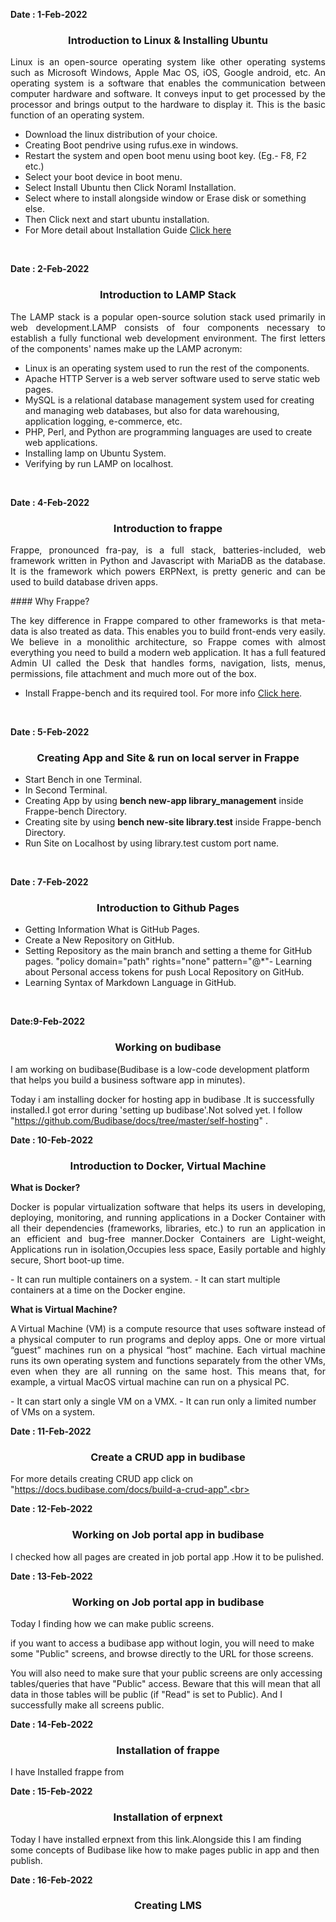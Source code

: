 <!----------------------------------------------------------------------------------------------------------------------------->
**Date : 1-Feb-2022** 
<h3 align='center'>Introduction to Linux & Installing Ubuntu</h3>

<p align="justify">Linux is an open-source operating system like other operating systems such as Microsoft Windows, Apple Mac OS, iOS, Google android, etc. An operating system is a software that enables the communication between computer hardware and software. It conveys input to get processed by the processor and brings output to the hardware to display it. This is the basic function of an operating system.</p>

- Download the linux distribution of your choice.
- Creating Boot pendrive using rufus.exe in windows.
- Restart the system and open boot menu using boot key. (Eg.- F8, F2 etc.)
- Select your boot device in boot menu.
- Select Install Ubuntu then Click Noraml Installation.
- Select where to install alongside window or Erase disk or something else.
- Then Click next and start ubuntu installation.
- For More detail about Installation Guide [Click here](https://phoenixnap.com/kb/install-ubuntu-20-04)
<br>

<!----------------------------------------------------------------------------------------------------------------------------->
**Date : 2-Feb-2022** 
<h3 align='center'>Introduction to LAMP Stack</h3>

<p align="justify">The LAMP stack is a popular open-source solution stack used primarily in web development.LAMP consists of four components necessary to establish a fully functional web development environment. The first letters of the components' names make up the LAMP acronym:</p>

- Linux is an operating system used to run the rest of the components.
- Apache HTTP Server is a web server software used to serve static web pages.
- MySQL is a relational database management system used for creating and managing web databases, but also for data warehousing, application logging, e-commerce, etc.
- PHP, Perl, and Python are programming languages are used to create web applications.
- Installing lamp on Ubuntu System.
- Verifying by run LAMP on localhost.
<br>

<!----------------------------------------------------------------------------------------------------------------------------->
**Date : 4-Feb-2022**
<h3 align='center'>Introduction to frappe</h3>

<p align="justify">Frappe, pronounced fra-pay, is a full stack, batteries-included, web framework written in Python and Javascript with MariaDB as the database. It is the framework which powers ERPNext, is pretty generic and can be used to build database driven apps.</p>
#### Why Frappe?
<p align="justify">The key difference in Frappe compared to other frameworks is that meta-data is also treated as data. This enables you to build front-ends very easily. We believe in a monolithic architecture, so Frappe comes with almost everything you need to build a modern web application. It has a full featured Admin UI called the Desk that handles forms, navigation, lists, menus, permissions, file attachment and much more out of the box.</p>

- Install Frappe-bench and its required tool. For more info [Click here](https://frappeframework.com/docs/v13/user/en/installation).
<br>

<!----------------------------------------------------------------------------------------------------------------------------->
**Date : 5-Feb-2022**
<h3 align='center'>Creating App and Site & run on local server in Frappe</h3>

- Start Bench in one Terminal.
- In Second Terminal.
- Creating App by using **bench new-app library_management** inside Frappe-bench Directory.
- Creating site by using **bench new-site library.test** inside Frappe-bench Directory.
- Run Site on Localhost by using library.test custom port name.
<br>

<!----------------------------------------------------------------------------------------------------------------------------->
**Date : 7-Feb-2022**
<h3 align='center'>Introduction to Github Pages</h3>

- Getting Information What is GitHub Pages.
- Create a New Repository on GitHub.
- Setting Repository as the main branch and setting a theme for GitHub pages.
"policy domain="path" rights="none" pattern="@*"- Learning about Personal access tokens for push Local Repository on GitHub.
- Learning Syntax of Markdown Language in GitHub.
<br>

<!----------------------------------------------------------------------------------------------------------------------------->

**Date:9-Feb-2022**
<h3 align='center'>Working on budibase</h3>

I am working on budibase(Budibase is a low-code development platform that helps you build a business software app in minutes).

Today i am installing docker for hosting app in budibase .It is successfully installed.I got error during 'setting up budibase'.Not solved yet. I follow "https://github.com/Budibase/docs/tree/master/self-hosting" .
<br>

<!---------------------------------------------------------------------------------------------------------------------------->


**Date : 10-Feb-2022** 
<h3 align='center'>Introduction to Docker, Virtual Machine </h3>

**What is Docker?**
<p align="justify">Docker is popular virtualization software that helps its users in developing, deploying, monitoring, and running applications in a Docker Container with all their dependencies (frameworks, libraries, etc.) to run an application in an efficient and bug-free manner.Docker Containers are Light-weight, Applications run in isolation,Occupies less space, Easily portable and highly secure, Short boot-up
time.</p>
- It can run multiple containers on a system.
- It can start multiple containers at a time on the Docker engine.
<br>

**What is Virtual Machine?**
<p align="justify">A Virtual Machine (VM) is a compute resource that uses software instead of a physical computer to run programs and deploy apps. One or more virtual “guest” machines run on a physical “host” machine.  Each virtual machine runs its own operating system and functions separately from the other VMs, even when they are all running on the same host. This means that, for example, a virtual MacOS virtual machine can run on a physical PC.</p>
- It can start only a single VM on a VMX.
- It can run only a limited number of VMs on a system.
<br>


<!----------------------------------------------------------------------------------------------------------------------------->


**Date : 11-Feb-2022** 
<h3 align='center'>Create a CRUD app in budibase</h3>

For more details creating CRUD app click on "https://docs.budibase.com/docs/build-a-crud-app".<br>
<!----------------------------------------------------------------------------------------------------------------------------->


**Date : 12-Feb-2022**
<h3 align='center'>Working on Job portal app in budibase</h3>
I checked how all pages are created in job portal app .How it to be pulished. 
<!----------------------------------------------------------------------------------------------------------------------------->

**Date : 13-Feb-2022**
<h3 align='center'>Working on Job portal app in budibase</h3>
Today I finding how we can make public screens.

if you want to access a budibase app without login, you will need to make some "Public" screens, and browse directly to the URL for those screens.

You will also need to make sure that your public screens are only accessing tables/queries that have "Public" access. Beware that this will mean that all data in those tables will be public (if "Read" is set to Public).
And I successfully make all screens public.

<!----------------------------------------------------------------------------------------------------------------------------->

**Date : 14-Feb-2022**
<h3 align='center'>Installation of frappe </h3>
I have Installed frappe from 

<!----------------------------------------------------------------------------------------------------------------------------->

**Date : 15-Feb-2022**

<h3 align='center'>Installation of erpnext </h3>
Today I have installed erpnext from this link.Alongside this I am finding some concepts of Budibase like how to make pages public in app and then publish.

<!----------------------------------------------------------------------------------------------------------------------------->

**Date : 16-Feb-2022**

<h3 align='center'>Creating LMS </h3>



